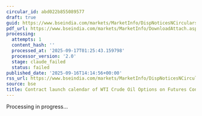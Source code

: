 ```yaml
---
circular_id: abd022b855089577
draft: true
guid: https://www.bseindia.com/markets/MarketInfo/DispNoticesNCirculars.aspx?Noticeid={58A78A13-0BFF-47B4-B390-B95463BEDC45}&noticeno=20250916-73&dt=09/16/2025&icount=73&totcount=79&flag=0
pdf_url: https://www.bseindia.com/markets/MarketInfo/DownloadAttach.aspx?id=20250916-73&attachedId=90b5e0e2-e14b-438c-bb2e-9d8fba23888b
processing:
  attempts: 1
  content_hash: ''
  processed_at: '2025-09-17T01:25:43.159798'
  processor_version: '2.0'
  stage: claude_failed
  status: failed
published_date: '2025-09-16T14:14:56+00:00'
rss_url: https://www.bseindia.com/markets/MarketInfo/DispNoticesNCirculars.aspx?Noticeid={58A78A13-0BFF-47B4-B390-B95463BEDC45}&noticeno=20250916-73&dt=09/16/2025&icount=73&totcount=79&flag=0
source: bse
title: Contract launch calendar of WTI Crude Oil Options on Futures Contract.
---
```


Processing in progress...